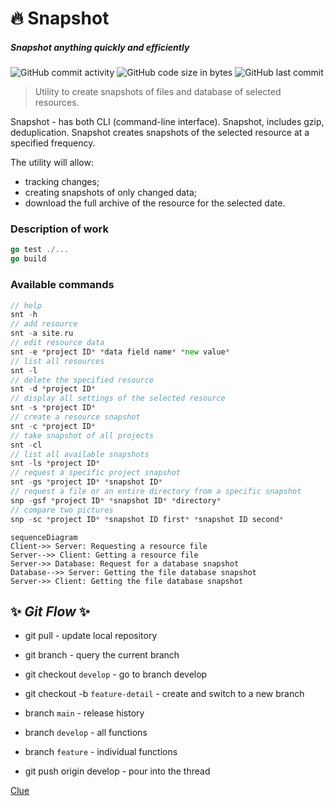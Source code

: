 # :fire: Snapshot

##### _Snapshot anything quickly and efficiently_

![GitHub commit activity](https://img.shields.io/github/commit-activity/m/mr-kaspel/automatic-site-backup)
![GitHub code size in bytes](https://img.shields.io/github/languages/code-size/mr-kaspel/automatic-site-backup)
![GitHub last commit](https://img.shields.io/github/last-commit/mr-kaspel/automatic-site-backup)

>Utility to create snapshots of files and database of selected resources.

Snapshot - has both CLI (command-line interface). Snapshot, includes gzip, deduplication. Snapshot creates snapshots of the selected resource at a specified frequency.

The utility will allow:

- tracking changes;
- creating snapshots of only changed data;
- download the full archive of the resource for the selected date.

### Description of work

```go
go test ./...
go build
```

### Available commands

```go
// help
snt -h
// add resource
snt -a site.ru
// edit resource data
snt -e *project ID* *data field name* *new value*
// list all resources
snt -l
// delete the specified resource
snt -d *project ID*
// display all settings of the selected resource
snt -s *project ID*
// create a resource snapshot
snt -c *project ID*
// take snapshot of all projects
snt -cl
// list all available snapshots
snt -ls *project ID*
// request a specific project snapshot
snt -gs *project ID* *snapshot ID*
// request a file or an entire directory from a specific snapshot
snp -gsf *project ID* *snapshot ID* *directory*
// compare two pictures
snp -sc *project ID* *snapshot ID first* *snapshot ID second*
```

```mermaid
sequenceDiagram
Client->> Server: Requesting a resource file
Server-->> Client: Getting a resource file
Server->> Database: Request for a database snapshot
Database-->> Server: Getting the file database snapshot
Server->> Client: Getting the file database snapshot
```

## ✨ _Git Flow_ ✨

- git pull - update local repository
- git branch - query the current branch
- git checkout `develop` - go to branch develop
- git checkout -b `feature-detail` - create and switch to a new branch

- branch `main` - release history
- branch `develop` - all functions
- branch `feature` - individual functions

- git push origin develop - pour into the thread

[Clue](https://www.atlassian.com/ru/git/tutorials/comparing-workflows/gitflow-workflow)